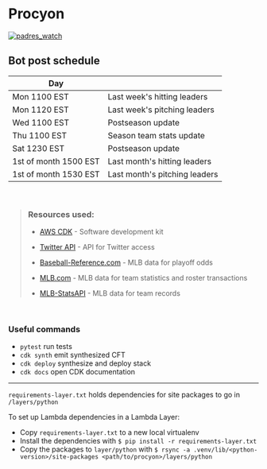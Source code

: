 # Procyon

<a href="https://twitter.com/padres_watch" target="blank"><img src="https://img.shields.io/twitter/follow/padres_watch?logo=twitter&style=for-the-badge" alt="padres_watch" /></a> </p>

## **Bot post schedule**

| Day                   |                               |
| --------------------- | ----------------------------- |
| Mon 1100 EST          | Last week's hitting leaders   |
| Mon 1120 EST          | Last week's pitching leaders  |
| Wed 1100 EST          | Postseason update             |
| Thu 1100 EST          | Season team stats update      |
| Sat 1230 EST          | Postseason update             |
| 1st of month 1500 EST | Last month's hitting leaders  |
| 1st of month 1530 EST | Last month's pitching leaders |

<br />

> ### Resources used:
>
> - [AWS CDK](https://aws.amazon.com/cdk/) - Software development kit
>
> - [Twitter API](https://developer.twitter.com/en/docs/twitter-api) - API for Twitter access
>
> - [Baseball-Reference.com](https://www.baseball-reference.com/leagues/majors/2022-playoff-odds.shtml) - MLB data for playoff odds
>
> - [MLB.com](https://www.mlb.com/) - MLB data for team statistics and roster transactions
>
> - [MLB-StatsAPI](https://github.com/toddrob99/MLB-StatsAPI) - MLB data for team records

<br />

### Useful commands

- `pytest` run tests
- `cdk synth` emit synthesized CFT
- `cdk deploy` synthesize and deploy stack
- `cdk docs` open CDK documentation

<hr />

`requirements-layer.txt` holds dependencies for site packages to go in `/layers/python`

To set up Lambda dependencies in a Lambda Layer:

- Copy `requirements-layer.txt` to a new local virtualenv
- Install the dependencies with `$ pip install -r requirements-layer.txt`
- Copy the packages to `layer/python` with `$ rsync -a .venv/lib/<python-version>/site-packages <path/to/procyon>/layers/python`
